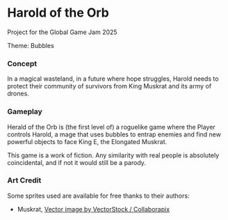 # Harold of the Orb
Project for the Global Game Jam 2025

Theme: Bubbles

### Concept
In a magical wasteland, in a future where hope struggles, Harold needs to protect their community of survivors from King Muskrat and its army of drones.

### Gameplay
Herald of the Orb is (the first level of) a roguelike game where the Player controls Harold, a mage that uses bubbles to entrap enemies and find new powerful objects to face King E, the Elongated Muskrat.

This game is a work of fiction. Any similarity with real people is absolutely coincidental, and if not it would still be a parody.

### Art Credit
Some sprites used are available for free thanks to their authors:
- Muskrat, <a href="https://www.vectorstock.com/royalty-free-vector/pixel-art-mouse-character-for-game-vector-42728839">Vector image by VectorStock / Collaborapix</a>
